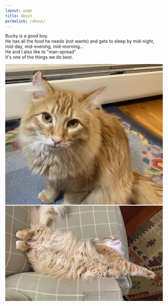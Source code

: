 ```yaml
---
layout: page
title: About
permalink: /about/
---
```


Bucky is a good boy.  
He has all the food he needs (not wants) and gets to sleep by mid-night, mid-day, mid-evening, mid-morning...  
He and I also like to "man-spread".  
It's one of the things we do best.  

![bucky](/assets/bucky.jpg)
![bucky](/assets/bucky2.jpg)
